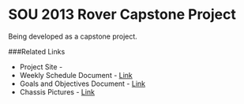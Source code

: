 SOU 2013 Rover Capstone Project
========

Being developed as a capstone project.


###Related Links
* Project Site - 
* Weekly Schedule Document - [Link](https://docs.google.com/document/d/10AntHoKGiwYBDfSGn_gRJ8CPggNaeCKWxTX8juCFG84/edit)
* Goals and Objectives Document - [Link](https://docs.google.com/document/d/1xNZT5CR2bFffxArXV65LSy1r13RZWWRXBzv2VnmWPFs/edit)
* Chassis Pictures - [Link](https://docs.google.com/folder/d/0Bzl2vzrZm3IkNURIbDVTYmRTeEk/edit)
